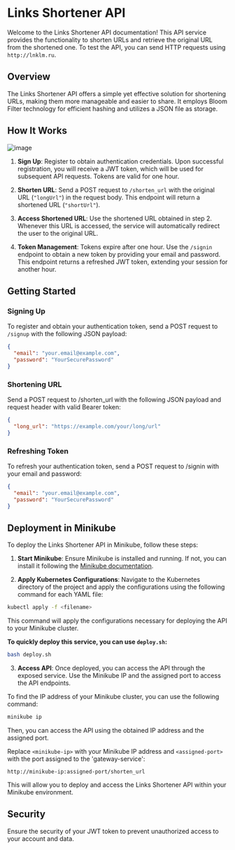 # Links Shortener API

Welcome to the Links Shortener API documentation! This API service provides the functionality to shorten URLs and retrieve the original URL from the shortened one.
To test the API, you can send HTTP requests using `http://lnklm.ru`.


## Overview

The Links Shortener API offers a simple yet effective solution for shortening URLs, making them more manageable and easier to share. It employs Bloom Filter technology for efficient hashing and utilizes a JSON file as storage.

## How It Works

![image](https://github.com/igordev-afk/links-shortener-api/assets/66678952/1c5f2f12-faae-483a-9832-1a123d6a255b)

1. **Sign Up**: Register to obtain authentication credentials. Upon successful registration, you will receive a JWT token, which will be used for subsequent API requests. Tokens are valid for one hour.

2. **Shorten URL**: Send a POST request to `/shorten_url` with the original URL (`"longUrl"`) in the request body. This endpoint will return a shortened URL (`"shortUrl"`).

3. **Access Shortened URL**: Use the shortened URL obtained in step 2. Whenever this URL is accessed, the service will automatically redirect the user to the original URL.

4. **Token Management**: Tokens expire after one hour. Use the `/signin` endpoint to obtain a new token by providing your email and password. This endpoint returns a refreshed JWT token, extending your session for another hour.

## Getting Started

### Signing Up
To register and obtain your authentication token, send a POST request to `/signup` with the following JSON payload:

```json
{
  "email": "your.email@example.com",
  "password": "YourSecurePassword"
}
```

### Shortening URL
Send a POST request to /shorten_url with the following JSON payload and request header with valid Bearer token:

```json
{
  "long_url": "https://example.com/your/long/url"
}
```

### Refreshing Token
To refresh your authentication token, send a POST request to /signin with your email and password:

```json
{
  "email": "your.email@example.com",
  "password": "YourSecurePassword"
}
```

## Deployment in Minikube

To deploy the Links Shortener API in Minikube, follow these steps:

1. **Start Minikube**: Ensure Minikube is installed and running. If not, you can install it following the [Minikube documentation](https://minikube.sigs.k8s.io/docs/start/).

2. **Apply Kubernetes Configurations**: Navigate to the Kubernetes directory of the project and apply the configurations using the following command for each YAML file:
   
```bash
kubectl apply -f <filename>
```

This command will apply the configurations necessary for deploying the API to your Minikube cluster.

**To quickly deploy this service, you can use `deploy.sh`:**
```bash
bash deploy.sh
```

3. **Access API**: Once deployed, you can access the API through the exposed service. Use the Minikube IP and the assigned port to access the API endpoints.

To find the IP address of your Minikube cluster, you can use the following command:

```bash
minikube ip
```

Then, you can access the API using the obtained IP address and the assigned port.

Replace `<minikube-ip>` with your Minikube IP address and `<assigned-port>` with the port assigned to the 'gateway-service':
```
http://minikube-ip:assigned-port/shorten_url
```

This will allow you to deploy and access the Links Shortener API within your Minikube environment.

## Security
Ensure the security of your JWT token to prevent unauthorized access to your account and data. 
